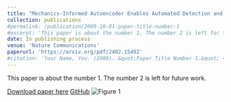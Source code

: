 ```yaml
---
title: "Mechanics-Informed Autoencoder Enables Automated Detection and Localization of Unforeseen Structural Damage"
collection: publications
#permalink: /publication/2009-10-01-paper-title-number-1
#excerpt: 'This paper is about the number 1. The number 2 is left for future work.'
date: In publishing process
venue: 'Nature Communications'
paperurl: 'https://arxiv.org/pdf/2402.15492'
#citation: 'Your Name, You. (2009). &quot;Paper Title Number 1.&quot; <i>Journal 1</i>. 1(1).'
---
```

This paper is about the number 1. The number 2 is left for future work.

[Download paper here](http://academicpages.github.io/files/paper1.pdf)
[GitHub](https://github.com/human-analysis/midas-shm)
![Figure 1](/assets/images/fig1.png)


